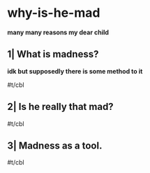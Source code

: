 # why-is-he-mad

**many many reasons my dear child**


## 1| What is madness?

**idk but supposedly there is some method to it**

#t/cbl

## 2| Is he really that mad?

#t/cbl

## 3| Madness as a tool.

#t/cbl
